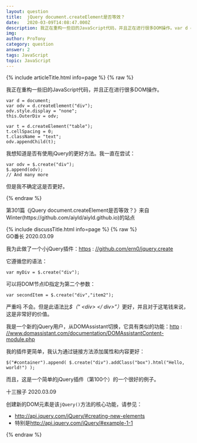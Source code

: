```yaml
---
layout: question
title:  jQuery document.createElement是否等效？
date:   2020-03-09T14:08:47.000Z
description: 我正在重构一些旧的JavaScript代码，并且正在进行很多DOM操作。var d = document;var odv = d.createEle...
img: 
author: ProTony
category: question
answer: 2
tags: JavaScript
topic: JavaScript
---
```

<div class="article-root">
  <div class="article">
    {% include articleTitle.html info=page %}
    {% raw %}
    <div class="article-content"><p><font style="vertical-align: inherit;"><font style="vertical-align: inherit;">我正在重构一些旧的JavaScript代码，并且正在进行很多DOM操作。</font></font></p>

<pre><code>var d = document;<font></font>
var odv = d.createElement("div");<font></font>
odv.style.display = "none";<font></font>
this.OuterDiv = odv;<font></font>
<font></font>
var t = d.createElement("table");<font></font>
t.cellSpacing = 0;<font></font>
t.className = "text";<font></font>
odv.appendChild(t);<font></font>
</code></pre>

<p><font style="vertical-align: inherit;"><font style="vertical-align: inherit;">我想知道是否有使用jQuery的更好方法。</font><font style="vertical-align: inherit;">我一直在尝试：</font></font></p>

<pre><code>var odv = $.create("div");<font></font>
$.append(odv);<font></font>
// And many more<font></font>
</code></pre>

<p><font style="vertical-align: inherit;"><font style="vertical-align: inherit;">但是我不确定这是否更好。</font></font></p></div>
    {% endraw %}
  </div>
  <p class="winter_mark">第301篇《jQuery document.createElement是否等效？》来自Winter(https://github.com/aiyld/aiyld.github.io)的站点</p>
  <div class="discuss-wrapper">
    {% include discussTitle.html info=page %}
    {% raw %}
    <div class="discuss-item">
        <div class="discuss-parent">
          <div class="discuss-meta">
            <span class="discuss-user">GO番长</span>
            <span class="discuss-time">2020.03.09</span>
          </div>
          <div class="discuss-comment"><p><font style="vertical-align: inherit;"><font style="vertical-align: inherit;">我为此做了一个小jQuery插件：</font><a href="https://github.com/ern0/jquery.create" rel="noreferrer"><font style="vertical-align: inherit;">https</font></a><font style="vertical-align: inherit;"> : </font></font><a href="https://github.com/ern0/jquery.create" rel="noreferrer"><font style="vertical-align: inherit;"><font style="vertical-align: inherit;">//github.com/ern0/jquery.create</font></font></a></p>

<p><font style="vertical-align: inherit;"><font style="vertical-align: inherit;">它遵循您的语法：</font></font></p>

<pre><code>var myDiv = $.create("div");
</code></pre>

<p><font style="vertical-align: inherit;"><font style="vertical-align: inherit;">可以将DOM节点ID指定为第二个参数：</font></font></p>

<pre><code>var secondItem = $.create("div","item2");
</code></pre>

<p><font style="vertical-align: inherit;"><font style="vertical-align: inherit;">严重吗 </font><font style="vertical-align: inherit;">不会。但是此语法比</font></font><em><font style="vertical-align: inherit;"><font style="vertical-align: inherit;">$（“ &lt;div&gt; &lt;/ div&gt;”）</font></font></em><font style="vertical-align: inherit;"><font style="vertical-align: inherit;">更好</font><font style="vertical-align: inherit;">，并且对于这笔钱来说，这是非常好的价值。</font></font></p>

<p><font style="vertical-align: inherit;"><font style="vertical-align: inherit;">我是一个新的jQuery用户，从DOMAssistant切换，它具有类似的功能：</font><a href="http://www.domassistant.com/documentation/DOMAssistantContent-module.php" rel="noreferrer"><font style="vertical-align: inherit;">http</font></a><font style="vertical-align: inherit;"> : </font></font><a href="http://www.domassistant.com/documentation/DOMAssistantContent-module.php" rel="noreferrer"><font style="vertical-align: inherit;"><font style="vertical-align: inherit;">//www.domassistant.com/documentation/DOMAssistantContent-module.php</font></font></a></p>

<p><font style="vertical-align: inherit;"><font style="vertical-align: inherit;">我的插件更简单，我认为通过链接方法添加属性和内容更好：</font></font></p>

<pre><code>$("#container").append( $.create("div").addClass("box").html("Hello, world!") );
</code></pre>

<p><font style="vertical-align: inherit;"><font style="vertical-align: inherit;">而且，这是一个简单的jQuery插件（第100个）的一个很好的例子。</font></font></p></div>
        </div></div><div class="discuss-item">
        <div class="discuss-parent">
          <div class="discuss-meta">
            <span class="discuss-user">十三猴子</span>
            <span class="discuss-time">2020.03.09</span>
          </div>
          <div class="discuss-comment"><p><font style="vertical-align: inherit;"><font style="vertical-align: inherit;">创建新的DOM元素是该</font></font><code>jQuery()</code><font style="vertical-align: inherit;"><font style="vertical-align: inherit;">方法</font><font style="vertical-align: inherit;">的核心功能</font><font style="vertical-align: inherit;">，请参见：</font></font></p>

<ul>
<li><a href="http://api.jquery.com/jQuery/#creating-new-elements" rel="noreferrer"><font style="vertical-align: inherit;"><font style="vertical-align: inherit;">http://api.jquery.com/jQuery/#creating-new-elements</font></font></a></li>
<li><font style="vertical-align: inherit;"><font style="vertical-align: inherit;">特别是</font></font><a href="http://api.jquery.com/jQuery/#example-1-1" rel="noreferrer"><font style="vertical-align: inherit;"><font style="vertical-align: inherit;">http://api.jquery.com/jQuery/#example-1-1</font></font></a></li>
</ul></div>
        </div></div>
    {% endraw %}
  </div>
<div>
